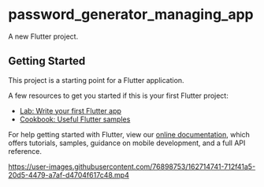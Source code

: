 # password_generator_managing_app

A new Flutter project.

## Getting Started

This project is a starting point for a Flutter application.

A few resources to get you started if this is your first Flutter project:

- [Lab: Write your first Flutter app](https://flutter.dev/docs/get-started/codelab)
- [Cookbook: Useful Flutter samples](https://flutter.dev/docs/cookbook)

For help getting started with Flutter, view our
[online documentation](https://flutter.dev/docs), which offers tutorials,
samples, guidance on mobile development, and a full API reference.
<!-- [](https://miro.medium.com/max/626/1*UTTwO8IHCTRByIkQHuUgGQ.jpeg) -->
https://user-images.githubusercontent.com/76898753/162714741-712f41a5-20d5-4479-a7af-d4704f617c48.mp4
